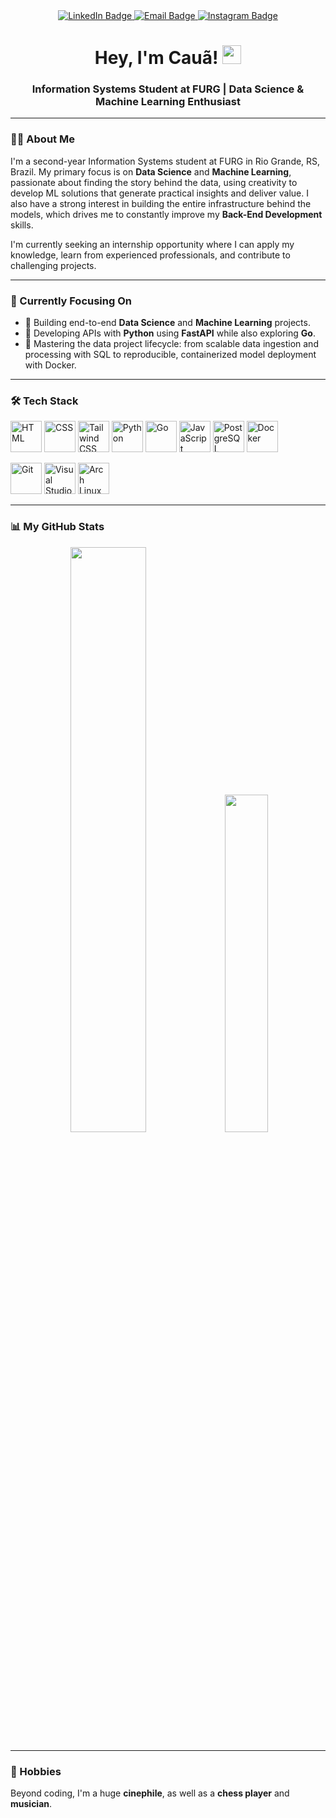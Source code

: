 <div align="center">
  <a href="https://www.linkedin.com/in/cauafsantosdev/">
    <img src="https://img.shields.io/badge/linkedin-0A66C2?style=for-the-badge&logo=linkedin&logoColor=white" alt="LinkedIn Badge"/>
  </a>
  <a href="mailto:cauafsantosdev@gmail.com">
    <img src="https://img.shields.io/badge/email-EA4335?style=for-the-badge&logo=gmail&logoColor=white" alt="Email Badge"/>
  </a>
   <a href="https://www.instagram.com/cauafsantosdev/">
    <img src="https://img.shields.io/badge/instagram-E4405F?style=for-the-badge&logo=instagram&logoColor=white" alt="Instagram Badge"/>
  </a>
</div>

<h1 align="center">
  Hey, I'm Cauã! 
  <img src="https://media.giphy.com/media/hvRJCLFzcasrR4ia7z/giphy.gif" width="30px"/>
</h1>

<div align="center">
  <h3>Information Systems Student at FURG | Data Science & Machine Learning Enthusiast</h3>
</div>

---

### 👨‍💻 About Me

I'm a second-year Information Systems student at FURG in Rio Grande, RS, Brazil. My primary focus is on **Data Science** and **Machine Learning**, passionate about finding the story behind the data, using creativity to develop ML solutions that generate practical insights and deliver value. I also have a strong interest in building the entire infrastructure behind the models, which drives me to constantly improve my **Back-End Development** skills.

I'm currently seeking an internship opportunity where I can apply my knowledge, learn from experienced professionals, and contribute to challenging projects.

---

### 🚀 Currently Focusing On

- 🤖 Building end-to-end **Data Science** and **Machine Learning** projects.
- 🐍 Developing APIs with **Python** using **FastAPI** while also exploring **Go**.
- 🔩 Mastering the data project lifecycle: from scalable data ingestion and processing with SQL to reproducible, containerized model deployment with Docker.

---

### 🛠️ Tech Stack

<img width="50" src="https://raw.githubusercontent.com/marwin1991/profile-technology-icons/refs/heads/main/icons/html.png" alt="HTML" title="HTML"/> <img width="50" src="https://raw.githubusercontent.com/marwin1991/profile-technology-icons/refs/heads/main/icons/css.png" alt="CSS" title="CSS"/>
<img width="50" src="https://raw.githubusercontent.com/marwin1991/profile-technology-icons/refs/heads/main/icons/tailwind_css.png" alt="Tailwind CSS" title="Tailwind CSS"/>
<img width="50" src="https://raw.githubusercontent.com/marwin1991/profile-technology-icons/refs/heads/main/icons/python.png" alt="Python" title="Python"/>
<img width="50" src="https://raw.githubusercontent.com/marwin1991/profile-technology-icons/refs/heads/main/icons/go.png" alt="Go" title="Go"/>
<img width="50" src="https://raw.githubusercontent.com/marwin1991/profile-technology-icons/refs/heads/main/icons/javascript.png" alt="JavaScript" title="JavaScript"/>
<img width="50" src="https://raw.githubusercontent.com/marwin1991/profile-technology-icons/refs/heads/main/icons/postgresql.png" alt="PostgreSQL" title="PostgreSQL"/>
<img width="50" src="https://raw.githubusercontent.com/marwin1991/profile-technology-icons/refs/heads/main/icons/docker.png" alt="Docker" title="Docker"/>

<img width="50" src="https://raw.githubusercontent.com/marwin1991/profile-technology-icons/refs/heads/main/icons/git.png" alt="Git" title="Git"/> <img width="50" src="https://raw.githubusercontent.com/marwin1991/profile-technology-icons/refs/heads/main/icons/visual_studio_code.png" alt="Visual Studio Code" title="Visual Studio Code"/>
<img width="50" src="https://raw.githubusercontent.com/marwin1991/profile-technology-icons/refs/heads/main/icons/arch_linux.png" alt="Arch Linux" title="Arch Linux"/>

---

### 📊 My GitHub Stats

<p align="center">
  <img width="49%" src="https://github-readme-stats.vercel.app/api?username=cauafsantosdev&theme=midnight-purple&show_icons=true&rank_icon=github&hide_border=false&count_private=true">
  <img width="37.2%" src="https://github-readme-stats.vercel.app/api/top-langs/?username=cauafsantosdev&theme=midnight-purple&show_icons=true&hide_border=false&layout=compact">
</p>

---

### 🧩 Hobbies

Beyond coding, I'm a huge **cinephile**, as well as a **chess player** and **musician**.
